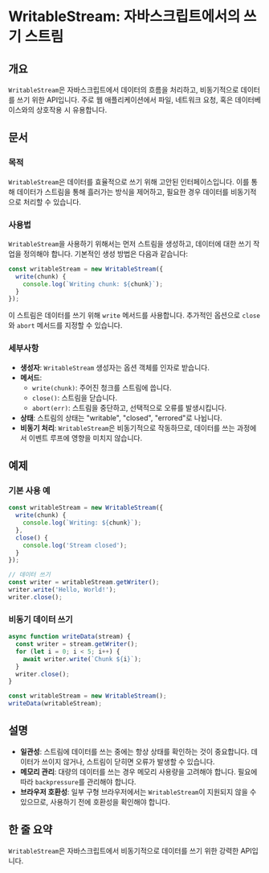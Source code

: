 <!--
Meta Description: # WritableStream: 자바스크립트에서의 쓰기 스트림 ## 개요 `WritableStream`은 자바스크립트에서 데이터의 흐름을 처리하고, 비동기적으로 데이터를 쓰기 위한 API입니다. 주로 웹 애플리케이션에서 파일, 네트워크 요청, 혹은 데이터베이스와의 상호...
Meta Keywords: writablestream, 데이터를, chunk, write, writer
-->

# WritableStream: 자바스크립트에서의 쓰기 스트림

## 개요
`WritableStream`은 자바스크립트에서 데이터의 흐름을 처리하고, 비동기적으로 데이터를 쓰기 위한 API입니다. 주로 웹 애플리케이션에서 파일, 네트워크 요청, 혹은 데이터베이스와의 상호작용 시 유용합니다.

## 문서
### 목적
`WritableStream`은 데이터를 효율적으로 쓰기 위해 고안된 인터페이스입니다. 이를 통해 데이터가 스트림을 통해 흘러가는 방식을 제어하고, 필요한 경우 데이터를 비동기적으로 처리할 수 있습니다.

### 사용법
`WritableStream`을 사용하기 위해서는 먼저 스트림을 생성하고, 데이터에 대한 쓰기 작업을 정의해야 합니다. 기본적인 생성 방법은 다음과 같습니다:

```javascript
const writableStream = new WritableStream({
  write(chunk) {
    console.log(`Writing chunk: ${chunk}`);
  }
});
```

이 스트림은 데이터를 쓰기 위해 `write` 메서드를 사용합니다. 추가적인 옵션으로 `close`와 `abort` 메서드를 지정할 수 있습니다.

### 세부사항
- **생성자**: `WritableStream` 생성자는 옵션 객체를 인자로 받습니다.
- **메서드**: 
  - `write(chunk)`: 주어진 청크를 스트림에 씁니다.
  - `close()`: 스트림을 닫습니다.
  - `abort(err)`: 스트림을 중단하고, 선택적으로 오류를 발생시킵니다.
- **상태**: 스트림의 상태는 "writable", "closed", "errored"로 나뉩니다.
- **비동기 처리**: `WritableStream`은 비동기적으로 작동하므로, 데이터를 쓰는 과정에서 이벤트 루프에 영향을 미치지 않습니다.

## 예제
### 기본 사용 예
```javascript
const writableStream = new WritableStream({
  write(chunk) {
    console.log(`Writing: ${chunk}`);
  },
  close() {
    console.log('Stream closed');
  }
});

// 데이터 쓰기
const writer = writableStream.getWriter();
writer.write('Hello, World!');
writer.close();
```

### 비동기 데이터 쓰기
```javascript
async function writeData(stream) {
  const writer = stream.getWriter();
  for (let i = 0; i < 5; i++) {
    await writer.write(`Chunk ${i}`);
  }
  writer.close();
}

const writableStream = new WritableStream();
writeData(writableStream);
```

## 설명
- **일관성**: 스트림에 데이터를 쓰는 중에는 항상 상태를 확인하는 것이 중요합니다. 데이터가 쓰이지 않거나, 스트림이 닫히면 오류가 발생할 수 있습니다.
- **메모리 관리**: 대량의 데이터를 쓰는 경우 메모리 사용량을 고려해야 합니다. 필요에 따라 `backpressure`를 관리해야 합니다.
- **브라우저 호환성**: 일부 구형 브라우저에서는 `WritableStream`이 지원되지 않을 수 있으므로, 사용하기 전에 호환성을 확인해야 합니다.

## 한 줄 요약
`WritableStream`은 자바스크립트에서 비동기적으로 데이터를 쓰기 위한 강력한 API입니다.